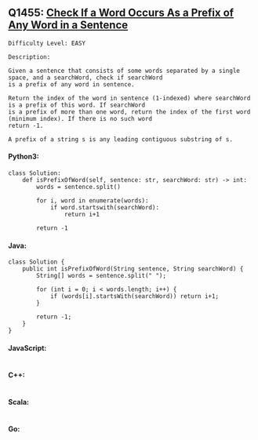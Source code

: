 ## Q1455: [Check If a Word Occurs As a Prefix of Any Word in a Sentence](https://leetcode.com/problems/check-if-a-word-occurs-as-a-prefix-of-any-word-in-a-sentence/)

```
Difficulty Level: EASY
```

```
Description:

Given a sentence that consists of some words separated by a single space, and a searchWord, check if searchWord
is a prefix of any word in sentence.

Return the index of the word in sentence (1-indexed) where searchWord is a prefix of this word. If searchWord
is a prefix of more than one word, return the index of the first word (minimum index). If there is no such word
return -1.

A prefix of a string s is any leading contiguous substring of s.
```

#### Python3:

```
class Solution:
    def isPrefixOfWord(self, sentence: str, searchWord: str) -> int:
        words = sentence.split()

        for i, word in enumerate(words):
            if word.startswith(searchWord):
                return i+1

        return -1
```

#### Java:

```
class Solution {
    public int isPrefixOfWord(String sentence, String searchWord) {
        String[] words = sentence.split(" ");

        for (int i = 0; i < words.length; i++) {
            if (words[i].startsWith(searchWord)) return i+1;
        }

        return -1;
    }
}
```

#### JavaScript:

```

```

#### C++:

```

```

#### Scala:

```

```

#### Go:

```

```